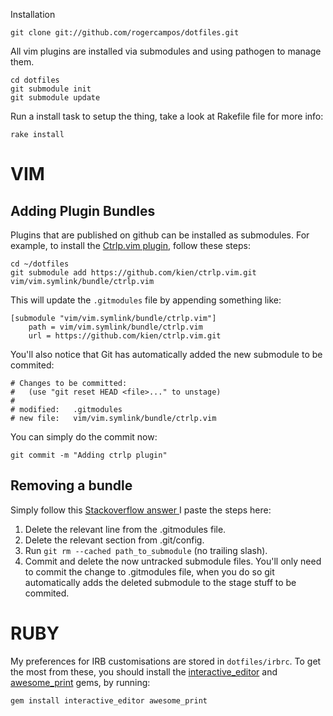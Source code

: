 Installation

    git clone git://github.com/rogercampos/dotfiles.git

All vim plugins are installed via submodules and using pathogen to manage
them.

    cd dotfiles
    git submodule init
    git submodule update

Run a install task to setup the thing, take a look at Rakefile file for more
info:

    rake install

VIM
===

Adding Plugin Bundles
---------------------

Plugins that are published on github can be installed as submodules. For
example, to install the [Ctrlp.vim plugin](http://kien.github.com/ctrlp.vim), follow these steps:

    cd ~/dotfiles
    git submodule add https://github.com/kien/ctrlp.vim.git vim/vim.symlink/bundle/ctrlp.vim


This will update the `.gitmodules` file by appending something like:

    [submodule "vim/vim.symlink/bundle/ctrlp.vim"]
        path = vim/vim.symlink/bundle/ctrlp.vim
        url = https://github.com/kien/ctrlp.vim.git

You'll also notice that Git has automatically added the new submodule to be
commited:

    # Changes to be committed:
    #   (use "git reset HEAD <file>..." to unstage)
    #
    # modified:   .gitmodules
    # new file:   vim/vim.symlink/bundle/ctrlp.vim

You can simply do the commit now:

    git commit -m "Adding ctrlp plugin"


Removing a bundle
-----------------

Simply follow this [ Stackoverflow answer ](http://stackoverflow.com/questions/1260748/how-do-i-remove-a-git-submodule)
I paste the steps here:

1. Delete the relevant line from the .gitmodules file.
2. Delete the relevant section from .git/config.
3. Run `git rm --cached path_to_submodule` (no trailing slash).
4. Commit and delete the now untracked submodule files. You'll only need to
   commit the change to .gitmodules file, when you do so git automatically
   adds the deleted submodule to the stage stuff to be commited.



RUBY
====

My preferences for IRB customisations are stored in `dotfiles/irbrc`. To get
the most from these, you should install the [interactive_editor][i_editor] and
[awesome_print][ap] gems, by running:

    gem install interactive_editor awesome_print



[jsbun]: http://github.com/pangloss/vim-javascript.git
[ap]: http://github.com/michaeldv/awesome_print
[i_editor]: http://github.com/jberkel/interactive_editor

